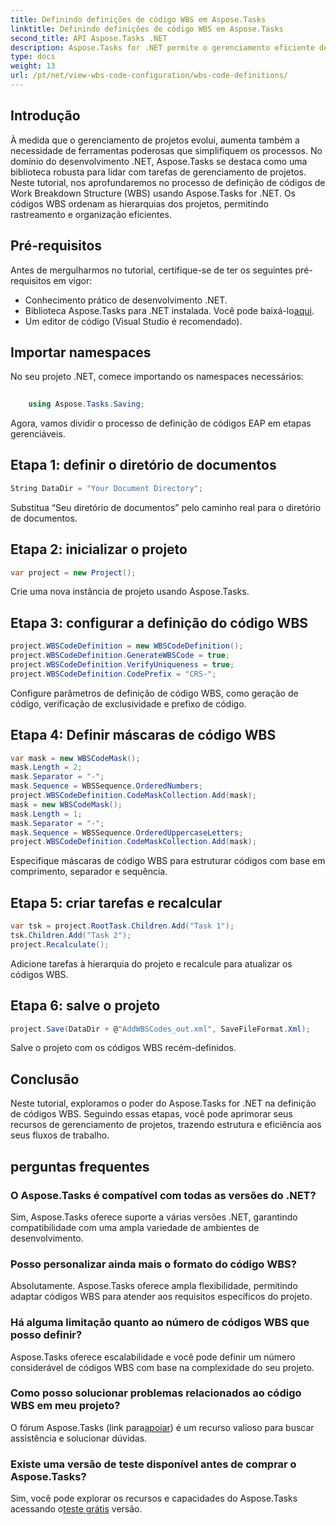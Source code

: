 ```yaml
---
title: Definindo definições de código WBS em Aspose.Tasks
linktitle: Definindo definições de código WBS em Aspose.Tasks
second_title: API Aspose.Tasks .NET
description: Aspose.Tasks for .NET permite o gerenciamento eficiente de projetos. Domine os códigos WBS sem esforço com nosso tutorial abrangente. Simplifique os fluxos de trabalho hoje mesmo!
type: docs
weight: 13
url: /pt/net/view-wbs-code-configuration/wbs-code-definitions/
---
```

## Introdução
À medida que o gerenciamento de projetos evolui, aumenta também a necessidade de ferramentas poderosas que simplifiquem os processos. No domínio do desenvolvimento .NET, Aspose.Tasks se destaca como uma biblioteca robusta para lidar com tarefas de gerenciamento de projetos. Neste tutorial, nos aprofundaremos no processo de definição de códigos de Work Breakdown Structure (WBS) usando Aspose.Tasks for .NET. Os códigos WBS ordenam as hierarquias dos projetos, permitindo rastreamento e organização eficientes.
## Pré-requisitos
Antes de mergulharmos no tutorial, certifique-se de ter os seguintes pré-requisitos em vigor:
- Conhecimento prático de desenvolvimento .NET.
- Biblioteca Aspose.Tasks para .NET instalada. Você pode baixá-lo[aqui](https://releases.aspose.com/tasks/net/).
- Um editor de código (Visual Studio é recomendado).
## Importar namespaces
No seu projeto .NET, comece importando os namespaces necessários:
```csharp
    
    using Aspose.Tasks.Saving;
```
Agora, vamos dividir o processo de definição de códigos EAP em etapas gerenciáveis.

## Etapa 1: definir o diretório de documentos
```csharp
String DataDir = "Your Document Directory";
```
Substitua “Seu diretório de documentos” pelo caminho real para o diretório de documentos.
## Etapa 2: inicializar o projeto
```csharp
var project = new Project();
```
Crie uma nova instância de projeto usando Aspose.Tasks.
## Etapa 3: configurar a definição do código WBS
```csharp
project.WBSCodeDefinition = new WBSCodeDefinition();
project.WBSCodeDefinition.GenerateWBSCode = true;
project.WBSCodeDefinition.VerifyUniqueness = true;
project.WBSCodeDefinition.CodePrefix = "CRS-";
```
Configure parâmetros de definição de código WBS, como geração de código, verificação de exclusividade e prefixo de código.
## Etapa 4: Definir máscaras de código WBS
```csharp
var mask = new WBSCodeMask();
mask.Length = 2;
mask.Separator = "-";
mask.Sequence = WBSSequence.OrderedNumbers;
project.WBSCodeDefinition.CodeMaskCollection.Add(mask);
mask = new WBSCodeMask();
mask.Length = 1;
mask.Separator = "-";
mask.Sequence = WBSSequence.OrderedUppercaseLetters;
project.WBSCodeDefinition.CodeMaskCollection.Add(mask);
```
Especifique máscaras de código WBS para estruturar códigos com base em comprimento, separador e sequência.
## Etapa 5: criar tarefas e recalcular
```csharp
var tsk = project.RootTask.Children.Add("Task 1");
tsk.Children.Add("Task 2");
project.Recalculate();
```
Adicione tarefas à hierarquia do projeto e recalcule para atualizar os códigos WBS.
## Etapa 6: salve o projeto
```csharp
project.Save(DataDir + @"AddWBSCodes_out.xml", SaveFileFormat.Xml);
```
Salve o projeto com os códigos WBS recém-definidos.
## Conclusão
Neste tutorial, exploramos o poder do Aspose.Tasks for .NET na definição de códigos WBS. Seguindo essas etapas, você pode aprimorar seus recursos de gerenciamento de projetos, trazendo estrutura e eficiência aos seus fluxos de trabalho.
## perguntas frequentes
### O Aspose.Tasks é compatível com todas as versões do .NET?
Sim, Aspose.Tasks oferece suporte a várias versões .NET, garantindo compatibilidade com uma ampla variedade de ambientes de desenvolvimento.
### Posso personalizar ainda mais o formato do código WBS?
Absolutamente. Aspose.Tasks oferece ampla flexibilidade, permitindo adaptar códigos WBS para atender aos requisitos específicos do projeto.
### Há alguma limitação quanto ao número de códigos WBS que posso definir?
Aspose.Tasks oferece escalabilidade e você pode definir um número considerável de códigos WBS com base na complexidade do seu projeto.
### Como posso solucionar problemas relacionados ao código WBS em meu projeto?
 O fórum Aspose.Tasks (link para[apoiar](https://forum.aspose.com/c/tasks/15)) é um recurso valioso para buscar assistência e solucionar dúvidas.
### Existe uma versão de teste disponível antes de comprar o Aspose.Tasks?
 Sim, você pode explorar os recursos e capacidades do Aspose.Tasks acessando o[teste grátis](https://releases.aspose.com/) versão.